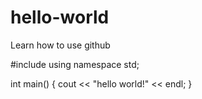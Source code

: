 # hello-world
Learn how to use github

#include <iostream>
using namespace std;

int main()
{
  cout << "hello world!" << endl;
}
